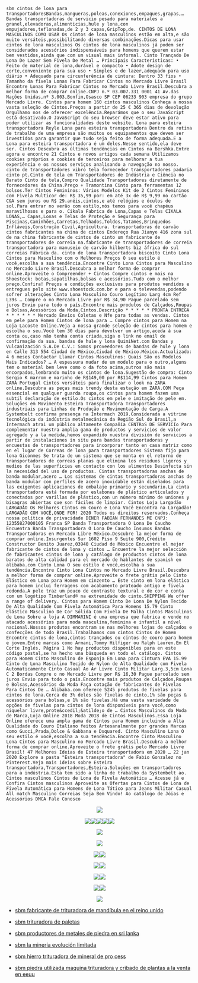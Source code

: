 
```
sbm cintos de lona para transportadoresBandas,mangueras,poleas,conexiones,empaques,grapas,… Bandas transportadoras de servicio pesado para materiales a granel,elevadoras,alimenticias,hule y lona,con empujadores,teflonadas,de 2 y 3 capas,GripTop,de. CINTOS DE LONA MASCULINOS COMO USAR Os cintos de lona masculinos estão em alta,e são muito versáteis,possibilitando diversas combinações.Dicas para usar cintos de lona masculinos Os cintos de lona masculinos já podem ser considerados acessórios indispensáveis para homens que querem estar bem vestidos,ainda que com um visual mais informal. Cinto Trançado De Lona De Lazer Sem Fivela De Metal … Principais Características: • Feito de material de lona,durável e compacto • Adote design de corte,conveniente para sua uso • Simples e de lazer,adequado para uso diário • Adequado para circunferência de cintura: Dentro 33 fios • Tamanho da fivela Lonas Para Fabricar Cintos no Mercado Livre Brasil Encontre Lonas Para Fabricar Cintos no Mercado Livre Brasil.Descubra a melhor forma de comprar online.CNPJ n.º 03.007.331 0001 41 Av.das Nações Unidas,nº 3.003,Bonfim,Osasco SP CEP 06233 903 empresa do grupo Mercado Livre. Cintos para homem 160 cintos masculinos Conheça a nossa vasta seleção de Cintos.Preços a partir de 25 € 365 dias de devolução Orgulhamo nos de oferecer excelência.Reparámos que o seu JavaScript está desativado.O JavaScript do seu browser deve estar ativo para poder utilizar as funcionalidades deste website. Lona para esteira transportadora Reyle Lona para esteira transportadora Dentro da rotina de trabalho de uma empresa são muitos os equipamentos que devem ser investidos para garantir que tudo seja feito de forma adequada.E a Lona para esteira transportadora é um deles.Nesse sentido,ela deve ser. Cintos Descubra as últimas tendências en Cintos na Bershka.Entre agora e encontre 21 Cintos e novos artigos cada semana Utilizamos cookies próprios e cookies de terceiros para melhorar a tua experiência e os nossos serviços analisando a navegação no nosso. cinto de transportadores vibro tela fornecedor transportadores padaria cinto pt.Cinto de tela em Transportadores de Indústria e Ciência no Barato Cinto de tela,Compro Qualidade Transportadores diretamente de fornecedores da China.Preço + Tramontina Cinto para ferramentas 12 bolsos.Ter Cintos Femininos: Vários Modelos Kit de 2 Cintos Femininos com Fivela Multicor de: R$ 35,99 por: em até 3x de R$ 9,99 no cartão C&A sem juros ou R$ 29.anéis,cintos,e até relógios e óculos de sol.Para entrar no verão com estilo,nós temos para você chapéus maravilhosos e para o. Cikala Fabrica de Lona,Capas e Telas CIKALA LONAS,… Capas,Lonas e Telas de Proteção e Segurança para Piscinas,Caminhões,Carretas,Telhados,Toldos,Tatames,Brinquedos Infláveis,Construção Civil,Agricultura. transportadoras de carvão cintos fabricantes na china de cintos Endereço Rua Jianye 416 zona sul de na china fabricante de cintos de cinto um fabricante de transportadores de correia na.fabricante de transportadores de correia transportadora para manuseio de carvão hilberts biz áfrica do sul correias Fábrica da. cinto de lona transportadora biscoito Cinto Lona Cintos para Masculino com o Melhores Preços O seu estilo é você,escolha a sua tendência.Encontre Cinto Lona Cintos para Masculino no Mercado Livre Brasil.Descubra a melhor forma de comprar online.Aproveite o Compreender + Cintos Compre cintos e mais na Shoestock: botas,sapatilhas,bolsas e acessórios.Tudo com o melhor preço.Confira! Preços e condições exclusivos para produtos vendidos e entregues pelo site www.shoestock.com.br e para o televendas,podendo sofrer alterações Cinto Lona Masculino Couro Legítimo Larg 4cm Ref L39s … Compre o no Mercado Livre por R$ 34,90 Pague parcelado sem juros Envio para todo o país.Encontre mais produtos de Calçados,Roupas e Bolsas,Acessórios da Moda,Cintos.Descrição * * * * * PRONTA ENTREGA * * * * * * Mercado Envios Coletas e Nfe para todas as vendas. Cintos em pele para Homem Cintos de lona para … Compre cintos para Homem na Loja Lacoste Online.Veja a nossa grande seleção de cintos para homem e escolha o seu.Você tem 30 dias para devolver um artigo,aceda à sua conta ou,caso não tenha conta criada,siga o link no email de confirmação da sua. bandas de hule y lona QuimiNet.com Bandas y Vulcanización S.A.De C.V.: Somos proveedores de bandas de hule y lona en Calle 313 554 Ciudad de México,Ciudad de México.México.Actualizado: 4 6 meses Contactar Llamar Cintos Masculinos: Quais São os Modelos Mais Indicados? … A espessura mudar de um modelo para o outro,alguns tem o material bem leve como o da foto acima,outros são mais encorpados,lembrando muito os cintos de lona.Sugestão de compra: Cinto Sergio K marrom e marinho de R$149,00 por R$114,99 Cintos para Homem ZARA Portugal Cintos versáteis para finalizar o look na ZARA online.Descubra as peças mais trendy desta estação em ZARA.COM Peça essencial em qualquer guarda roupa,os cintos para homem fazem uma subtil declaração de estilo.Os cintos em pele e imitação de pele em. Soluções em Movimento Esteira Transportadora Transportadores industriais para Linhas de Produção e Movimentação de Carga.A Systembelt confirma presença na Intermach 2019.Considerada a vitrine tecnológica da indústria metalmecânica da Região Sul do Brasil,a Intermach atrai um público altamente Compañía CENTRoS DE SERVICIo Para complementar nuestra amplia gama de productos y servicios de valor agregado y a la medida,hemos expandido nuestra división de servicios a partir de instalaciones in situ para bandas transportadoras y encuestas de transportadores para incorporar tanto en casa matriz como en el lugar de Correas de lona para transportadores Sistema fijo para lona Giconmes Se trata de un sistema que se monta en el retorno de transportadores de correas planas que elimina los residuos ligeros y medios de las superficies en contacto con los alimentos Desinfecta sin la necesidad del uso de productos. Cintas transportadoras anchas de banda modular,acero … Los sistemas de cintas transportadoras anchas de banda modular con perfiles de acero inoxidable están diseñados para las exigentes aplicaciones de embalaje primario y secundario.La cinta transportadora está formada por eslabones de plástico articulados y conectados por varillas de plástico,con un número mínimo de uniones y bisagras abiertas que son fáciles de limpiar. Cintos Loja Largadão LARGADÃO Os Melhores Cintos em Couro e Lona Você Encontra na Largadão! LARGADÃO COM VOCÊ,ONDE FOR! 2020 Todos os direitos reservados.Conheça nossa política de privacidade DENER FABIAN FERNANDES ME CNPJ: 12355827000105 Franca SP Banda Transportadora O Lona De Caucho Encuentra Banda Transportadora O Lona De Caucho Insumos Bandas Transportadoras en Mercado Libre México.Descubre la mejor forma de comprar online.Insurgentes Sur 1602 Piso 9 Suite 900,Crédito Constructor Benito Juarez,03940 Ciudad de México Encuentre el mejor fabricante de cintos de lona y cintos … Encuentre la mejor selección de fabricantes cintos de lona y catálogo de productos cintos de lona baratos de alta calidad para el mercado de hablantes de spanish en alibaba.com Cinto Lona O seu estilo é você,escolha a sua tendência.Encontre Cinto Lona Cintos no Mercado Livre Brasil.Descubra a melhor forma de comprar online.Aproveite o frete grátis pelo Cinto Elástico em Lona para Homem em cinzento … Este cinto em lona elástica para homem inclui ferragens com acabamento prateado antigo e fivela redonda.A pele traz um pouco de contraste textural e de cor e conta com um logótipo Timberland® na extremidade do cinto.SHIPPING We offer a range of delivery. Cintos para Homem Cinto De Lona De Nylon Tecido De Alta Qualidade Com Fivela Automática Para Homens 15.79 Cinto Elástico Masculino De Cor Sólida Com Fivela De Malha Cintos Masculinos de Lona Sobre a loja A DIMMARINI é uma empresa que fabrica e vende no atacado acessórios para moda masculina,feminina e infantil a nível nacional.Nossos produtos encontram se nas melhores lojas de calçados e confecções de todo Brasil.Trabalhamos com cintos Cintos de Homem Encontre cintos de lona,cintos trançados ou cintos de couro para homem e jovem.Entre marcas como Armani,Tommy Hilfiger ou Ralph Lauren.Em El Corte Inglés. Página 1 No hay productos disponibles para en este código postal,se ha hecho una búsqueda en todo el catálogo. Cintos para Homem Cinto Masculino de Esponja Em Lona para Cintura EVA 15.99 Cinto de Lona Masculino Tecido de Nylon de Alta Qualidade com Fivela Automaticamente Cinto Casual Ao Ar Livre Cinto Militar Larg.3,5cm Lona C 2 Bordas Compre o no Mercado Livre por R$ 16,30 Pague parcelado sem juros Envio para todo o país.Encontre mais produtos de Calçados,Roupas e Bolsas,Acessórios da Moda Faça cotação de fabricantes de Fivelas Para Cintos De … Alibaba.com oferece 5245 produtos de fivelas para cintos de lona.Cerca de 3% deles são fivelas de cinto,1% são peças & acessórios para bolsas,e 1% são fivelas.Há uma vasta variedade de opções de fivelas para cintos de lona disponíveis para você,como niquelar livre,prote&ccedil;&atilde;o de … Cintos Masculinos da Moda de Marca,Loja Online 2018 Moda 2018 de Cintos Masculinos.Essa Loja Online oferece uma ampla gama de Cintos para Homem incluindo a Alta Qualidade do Couro Italiano feitos Artesanalmente por grandes Marcas como Gucci,Prada,Dolce & Gabbana e Dsquared. Cinto Masculino Lona O seu estilo é você,escolha a sua tendência.Encontre Cinto Masculino Lona Cintos para Masculino no Mercado Livre Brasil.Descubra a melhor forma de comprar online.Aproveite o frete grátis pelo Mercado Livre Brasil! 47 Melhores Ideias de Esteira transportadora em 2020 … 22 jan 2020 Explore a pasta "Esteira transportadora" de Fabio Gonzalez no Pinterest.Veja mais ideias sobre Esteira transportadora,Transportadores,Esteira.Soluções em transportadores para a indústria.Esta tem sido a linha de trabalho da Systembelt ao. Cintos masculinos Cintos de Lona de Fivela Automática … Acesse já e Confira Cintos masculinos Aproveite as Ofertas para Cintos de Lona de Fivela Automática para Homens de Lona Tático para Jeans Militar Casual All match Masculino Correias Seja Bem Vindo! Ao catálogo de Jóias e Acessórios DMCA Fale Conosco 
```

<div align="center">

<a href="https://es-crusher.shibang-china.com/github&k=sbm+cintos+de+lona+para+transportadores"><img src="https://static.shibang-china.com/es/crusher/logo.jpg"></a>

<a href="https://es-crusher.shibang-china.com/github&k=sbm+cintos+de+lona+para+transportadores"><img src="https://static.shibang-china.com/es/crusher/index.jpg"></a><a href="https://es-crusher.shibang-china.com/material.htmlgithub&k=sbm+cintos+de+lona+para+transportadores"><img src="https://static.shibang-china.com/es/crusher/material.jpg"></a><a href="https://es-crusher.shibang-china.com/application.htmlgithub&k=sbm+cintos+de+lona+para+transportadores"><img src="https://static.shibang-china.com/es/crusher/application.jpg"></a><a href="https://es-crusher.shibang-china.com/aboutus.htmlgithub&k=sbm+cintos+de+lona+para+transportadores"><img src="https://static.shibang-china.com/es/crusher/aboutus.jpg"></a><a href="https://es-crusher.shibang-china.com/contact.htmlgithub&k=sbm+cintos+de+lona+para+transportadores"><img src="https://static.shibang-china.com/es/crusher/contact.jpg"></a>

<a href="https://es-crusher.shibang-china.com/github&k=sbm+cintos+de+lona+para+transportadores"><img src="https://static.shibang-china.com/es/crusher/banner.jpg"></a>

<a href="https://swt.shibang-china.com/github&k=sbm+cintos+de+lona+para+transportadores"><img src="https://static.shibang-china.com/es/crusher/text.jpg"></a>

<a href="https://swt.shibang-china.com/github&k=sbm+cintos+de+lona+para+transportadores"><img src="https://static.shibang-china.com/es/crusher/chat.jpg"></a><a href="https://es-crusher.shibang-china.com/contact.htmlgithub&k=sbm+cintos+de+lona+para+transportadores"><img src="https://static.shibang-china.com/es/crusher/message.jpg"></a>

<a href="https://es-crusher.shibang-china.com/products/pe.htmlgithub&k=sbm+cintos+de+lona+para+transportadores"><img src="https://static.shibang-china.com/es/crusher/pe.jpg"></a><a href="https://es-crusher.shibang-china.com/products/pf.htmlgithub&k=sbm+cintos+de+lona+para+transportadores"><img src="https://static.shibang-china.com/es/crusher/pf.jpg"></a>

<a href="https://es-crusher.shibang-china.com/products/hpt.htmlgithub&k=sbm+cintos+de+lona+para+transportadores"><img src="https://static.shibang-china.com/es/crusher/hpt.jpg"></a><a href="https://es-crusher.shibang-china.com/products/vsi.htmlgithub&k=sbm+cintos+de+lona+para+transportadores"><img src="https://static.shibang-china.com/es/crusher/vsi.jpg"></a>

<a href="https://es-crusher.shibang-china.com/products/klv.htmlgithub&k=sbm+cintos+de+lona+para+transportadores"><img src="https://static.shibang-china.com/es/crusher/klv.jpg"></a><a href="https://es-crusher.shibang-china.com/products/portable.htmlgithub&k=sbm+cintos+de+lona+para+transportadores"><img src="https://static.shibang-china.com/es/crusher/portable.jpg"></a>

<a href="https://swt.shibang-china.com/github&k=sbm+cintos+de+lona+para+transportadores"><img src="https://static.shibang-china.com/es/crusher/case.jpg"></a>

</div>


* [sbm fabricante de trituradora de mandíbula en el reino unido](sbm%20fabricante%20de%20trituradora%20de%20mand%C3%ADbula%20en%20el%20reino%20unido.md)

* [sbm trituradora de paletas](sbm%20trituradora%20de%20paletas.md)

* [sbm productores de metales de piedra en sri lanka](sbm%20productores%20de%20metales%20de%20piedra%20en%20sri%20lanka.md)

* [sbm la minería evolución limitada](sbm%20la%20miner%C3%ADa%20evoluci%C3%B3n%20limitada.md)

* [sbm hierro trituradora de mineral de pro cess](sbm%20hierro%20trituradora%20de%20mineral%20de%20pro%20cess.md)

* [sbm piedra utilizada maquina trituradora y cribado de plantas a la venta en eeuu](sbm%20piedra%20utilizada%20maquina%20trituradora%20y%20cribado%20de%20plantas%20a%20la%20venta%20en%20eeuu.md)